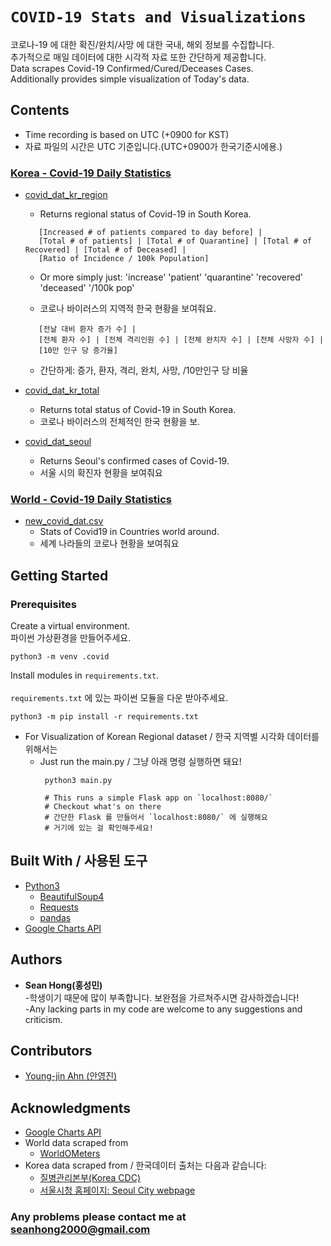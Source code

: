 # `COVID-19 Stats and Visualizations`
코로나-19 에 대한 확진/완치/사망 에 대한 국내, 해외 정보를 수집합니다. <br />
추가적으로 매일 데이터에 대한 시각적 자료 또한 간단하게 제공합니다. <br />
Data scrapes Covid-19 Confirmed/Cured/Deceases Cases. <br />
Additionally provides simple visualization of Today's data.


## Contents 

* Time recording is based on UTC (+0900 for KST) 
* 자료 파일의 시간은 UTC 기준입니다.(UTC+0900가 한국기준시에용.)

### [Korea - Covid-19 Daily Statistics](https://github.com/KKodiac/Covid19_Stats/tree/master/Covid19/Data/Korea)

* [covid_dat_kr_region](https://github.com/KKodiac/Covid19_Stats/tree/master/Covid19/Data/Korea/covid_dat_kr_region.csv) 
  * Returns regional status of Covid-19 in South Korea.
   ```
      [Increased # of patients compared to day before] | 
      [Total # of patients] | [Total # of Quarantine] | [Total # of Recovered] | [Total # of Deceased] |
      [Ratio of Incidence / 100k Population]
    ```
   * Or more simply just: 'increase'	'patient'	'quarantine' 'recovered' 'deceased' '/100k pop'
  
  * 코로나 바이러스의 지역적 한국 현황을 보여줘요.
   ```
      [전날 대비 환자 증가 수] | 
      [전체 환자 수] | [전체 격리인원 수] | [전체 완치자 수] | [전체 사망자 수] |
      [10만 인구 당 증가율]
    ```
  * 간단하게: 증가, 환자, 격리, 완치, 사망, /10만인구 당 비율
  
* [covid_dat_kr_total](https://github.com/KKodiac/Covid19_Stats/tree/master/Covid19/Data/Korea/covid_dat_kr_total.csv) 
  * Returns total status of Covid-19 in South Korea.
  * 코로나 바이러스의 전체적인 한국 현황을 보.
  
* [covid_dat_seoul](https://github.com/KKodiac/Covid19_Stats/tree/master/Covid19/Data/Korea/covid_dat_seoul.csv) 
  * Returns Seoul's confirmed cases of Covid-19.
  * 서울 시의 확진자 현황을 보여줘요

### [World - Covid-19 Daily Statistics](https://github.com/KKodiac/Covid19_Stats/tree/master/Covid19/Data/World)

* [new_covid_dat.csv](https://github.com/KKodiac/Covid19_Stats/tree/master/Covid19/Data/World/new_covid_dat.csv)
  * Stats of Covid19 in Countries world around.
  * 세계 나라들의 코로나 현황을 보여줘요
## Getting Started

### Prerequisites
Create a virtual environment.<br />
파이썬 가상환경을 만들어주세요.<br />
```
python3 -m venv .covid
```
Install modules in `requirements.txt`.<br /><br />
`requirements.txt` 에 있는 파이썬 모듈을 다운 받아주세요.<br />
```
python3 -m pip install -r requirements.txt
```
* For Visualization of Korean Regional dataset / 한국 지역별 시각화 데이터를 위해서는
  * Just run the main.py / 그냥 아래 명령 실행하면 돼요!
    ```
     python3 main.py
     
     # This runs a simple Flask app on `localhost:8080/`
     # Checkout what's on there
     # 간단한 Flask 를 만들어서 `localhost:8080/` 에 실행해요
     # 거기에 있는 걸 확인해주세요!
    ```
## Built With / 사용된 도구
* [Python3](https://www.python.org/doc)<br />
  * [BeautifulSoup4](https://www.crummy.com/software/BeautifulSoup/bs4/doc/) <br />
  * [Requests](https://requests.readthedocs.io/en/master/)<br />
  * [pandas](https://pandas.pydata.org/pandas-docs/stable/reference/frame.html)
* [Google Charts API](https://developers.google.com/chart)

## Authors

* **Sean Hong(홍성민)** <br />
-학생이기 때문에 많이 부족합니다. 보완점을 가르쳐주시면 감사하겠습니다!<br />
-Any lacking parts in my code are welcome to any suggestions and criticism.<br />

## Contributors

- [Young-jin Ahn (안영진)](https://github.com/snoop2head)

## Acknowledgments

* [Google Charts API](https://developers.google.com/chart)
* World data scraped from
    - [WorldOMeters](https://www.worldometers.info/coronavirus/#countries)
* Korea data scraped from / 한국데이터 출처는 다음과 같습니다:
    - [질병관리본부(Korea CDC)](http://ncov.mohw.go.kr/index_main.jsp)
    - [서울시청 홈페이지: Seoul City webpage](http://www.seoul.go.kr/coronaV/coronaStatus.do)

### Any problems please contact me at seanhong2000@gmail.com


